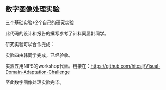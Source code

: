 ## 数字图像处理实验

三个基础实验+2个自己的研究实验



此代码的设计和报告的撰写参考了计科同届韩同学。



研究实验可以合作完成：

实验四由韩同学完成，已经验收。

实验五用NIPS的workshop代替。链接在：https://github.com/hitcslj/Visual-Domain-Adaptation-Challenge



至此数字图像处理实验完毕。